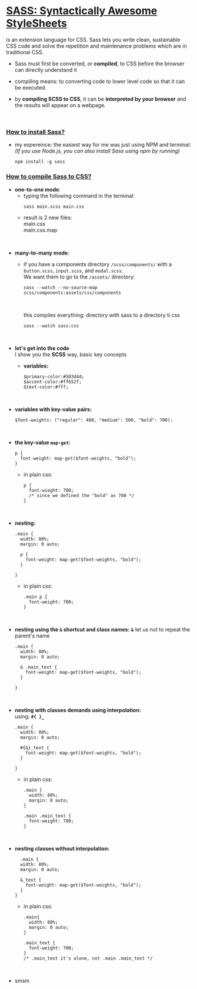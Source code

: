 # [SASS: Syntactically Awesome StyleSheets](https://sass-lang.com/guide)    

is an extension language for CSS. 
Sass lets you write clean, sustainable CSS code and solve the repetition and maintenance problems which are in traditional CSS.

- Sass must first be converted, or __compiled__, to CSS before the browser can directly understand it
- compiling means: to converting code to lower level code so that it can be executed. 

- by __compiling SCSS to CSS__, it can be __interpreted by your browser__ and the results will appear on a webpage.

<br>

### [How to install Sass?](https://sass-lang.com/install)
 - my expereince: the easiest way for me was just using NPM and terminal:   
 *(If you use Node.js, you can also install Sass using npm by running)*
    ```
    npm install -g sass
    ```

### [How to compile Sass to CSS?](https://sass-lang.com/guide)

  - **one-to-one mode**:
    - typing the following command in the terminal:
      ```
      sass main.scss main.css
      ```
    - result is 2 new files:   
        main.css   
        main.css.map

<br>    

 - **many-to-many mode**:   
    - if you have a components directory  `/scss/components/` with a `button.scss`, `input.scss`, and `modal.scss`.    
    We want them to go to the `/assets/` directory:
      ```
      sass --watch --no-source-map scss/components:assets/css/components
      ```
      
      <br>

      this compiles everything: directory with sass to a directory ti css

      ```
      sass --watch sass:css
      ````
      <br>

- **let's get into the code**   
  I show you the __SCSS__ way, basic key concepts

  -  __variables:__
      ``` 
      $primary-color:#503d4d;
      $accent-color:#ff652f;
      $text-color:#fff;
      ```

<br>

  - __variables with key-value pairs:__
    ```
    $font-weights: ("regular": 400, "medium": 500, "bold": 700);
    ```

  <br>

  - __the key-value `map-get`:__
    ```
    p {
      font-weight: map-get($font-weights, "bold");
    }
    ```
    - in plain css:
      ```
      p {
        font-wieght: 700;
        /* since we defined the "bold" as 700 */
      }
      ```

  <br>
    
  - __nesting:__
    ```
    .main {
      width: 80%;
      margin: 0 auto;

      p {
        font-weight: map-get($font-weights, "bold");
      }

    }
    ```
    - in plain css:
      ```
      .main p {
        font-weight: 700;
      }
      ```
 
 <br>
 
  - __nesting using the `&` shortcut and class names:__
    **`&`** let us not to repeat the parent's name
      ```
      .main {
        width: 80%;
        margin: 0 auto;

        & .main_text {
          font-weight: map-get($font-weights, "bold");
        }

      }
      ```

<br>

  - __nesting with classes demands using interpolation:__    
      using: **`#{ }_`**
      ```
      .main {
        width: 80%;
        margin: 0 auto;

        #{&}_text {
          font-weight: map-get($font-weights, "bold");
        }

      }
      ```
      - in plain css:
        ```
        .main {
          width: 80%;
          margin: 0 auto;
        }

        .main .main_text {
          font-weight: 700;
        }
        ```

<br>

  - __nesting classes without interpolation:__
      ```
        .main {
        width: 80%;
        margin: 0 auto;

        &_text {
          font-weight: map-get($font-weights, "bold");
        }
      }
      ```
      - in plain css:
        ```
        .main{
          width: 80%;
          margin: 0 auto;
        }

        .main_text {
          font-weight: 700;
        }
        /* .main_text it's alone, not .main .main_text */
        ```

<br>

  - smsm
